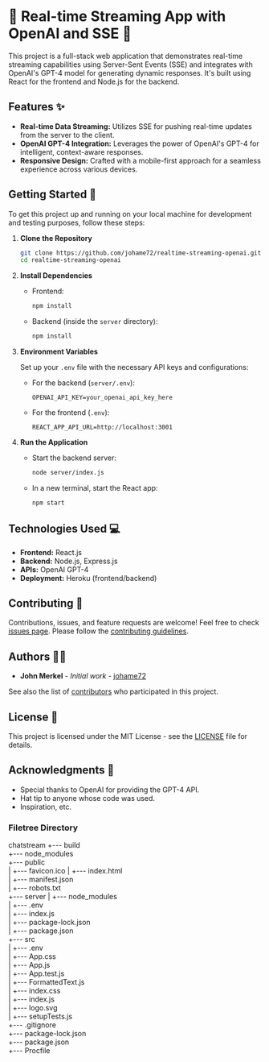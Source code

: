 # 🌟 Real-time Streaming App with OpenAI and SSE 🌟

This project is a full-stack web application that demonstrates real-time streaming capabilities using Server-Sent Events (SSE) and integrates with OpenAI's GPT-4 model for generating dynamic responses. It's built using React for the frontend and Node.js for the backend.

## Features ✨

- **Real-time Data Streaming:** Utilizes SSE for pushing real-time updates from the server to the client.
- **OpenAI GPT-4 Integration:** Leverages the power of OpenAI's GPT-4 for intelligent, context-aware responses.
- **Responsive Design:** Crafted with a mobile-first approach for a seamless experience across various devices.

## Getting Started 🚀

To get this project up and running on your local machine for development and testing purposes, follow these steps:

1. **Clone the Repository**
   
   ```bash
   git clone https://github.com/johame72/realtime-streaming-openai.git
   cd realtime-streaming-openai
   ```

2. **Install Dependencies**

   - Frontend:
     ```bash
     npm install
     ```
   - Backend (inside the `server` directory):
     ```bash
     npm install
     ```

3. **Environment Variables**

   Set up your `.env` file with the necessary API keys and configurations:
   - For the backend (`server/.env`):
     ```
     OPENAI_API_KEY=your_openai_api_key_here
     ```
   - For the frontend (`.env`):
     ```
     REACT_APP_API_URL=http://localhost:3001
     ```

4. **Run the Application**

   - Start the backend server:
     ```bash
     node server/index.js
     ```
   - In a new terminal, start the React app:
     ```bash
     npm start
     ```

## Technologies Used 💻

- **Frontend:** React.js
- **Backend:** Node.js, Express.js
- **APIs:** OpenAI GPT-4
- **Deployment:** Heroku (frontend/backend)

## Contributing 🤝

Contributions, issues, and feature requests are welcome! Feel free to check [issues page](link-to-your-issues-page). Please follow the [contributing guidelines](link-to-your-contributing-guide).

## Authors 👨‍💻

- **John Merkel** - _Initial work_ - [johame72](https://github.com/johame72)

See also the list of [contributors](https://github.com/your-repo/realtime-streaming-openai/contributors) who participated in this project.

## License 📄

This project is licensed under the MIT License - see the [LICENSE](LICENSE) file for details.

## Acknowledgments 🎉

- Special thanks to OpenAI for providing the GPT-4 API.
- Hat tip to anyone whose code was used.
- Inspiration, etc.

### Filetree Directory

chatstream
+--- build  
+--- node_modules  
+--- public  
|   +--- favicon.ico 
|   +--- index.html  
|   +--- manifest.json  
|   +--- robots.txt  
+--- server 
|   +--- node_modules  
|   +--- .env  
|   +--- index.js  
|   +--- package-lock.json  
|   +--- package.json  
+--- src  
|   +--- .env  
|   +--- App.css  
|   +--- App.js  
|   +--- App.test.js  
|   +--- FormattedText.js  
|   +--- index.css  
|   +--- index.js  
|   +--- logo.svg  
|   +--- setupTests.js  
+--- .gitignore  
+--- package-lock.json  
+--- package.json  
+--- Procfile  

